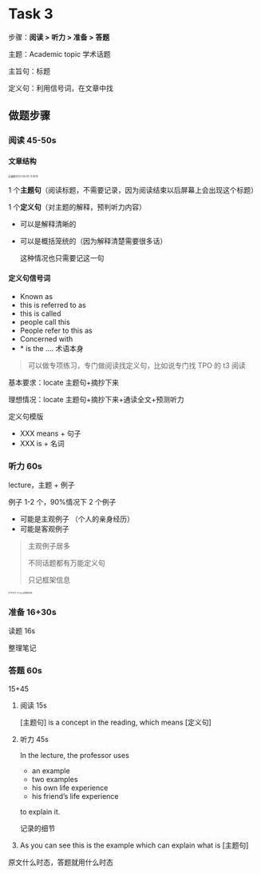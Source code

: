 # Task 3

步骤：**阅读 > 听力 > 准备 > 答题**

主题：Academic topic 学术话题

主旨句：标题

定义句：利用信号词，在文章中找

## 做题步骤

### 阅读 45-50s

#### 文章结构

<img src="https://cdn.jsdelivr.net/gh/davidliuk/images@master/blog/%E6%88%AA%E5%B1%8F2023-06-05%2013.09.15.png" alt="截屏2023-06-05 13.09.15" style="zoom: 33%;" />

1 个**主题句**（阅读标题，不需要记录，因为阅读结束以后屏幕上会出现这个标题）

1 个**定义句**（对主题的解释，预判听力内容）

- 可以是解释清晰的

- 可以是概括笼统的（因为解释清楚需要很多话）

  这种情况也只需要记这一句

#### 定义句信号词

- Known as
- this is referred to as
- this is called
- people call this
- People refer to this as
- Concerned with
- \* is the .... 术语本身

> 可以做专项练习，专门做阅读找定义句，比如说专门找 TPO 的 t3 阅读

基本要求：locate 主题句+摘抄下来

理想情况：locate 主题句+摘抄下来+通读全文+预测听力

定义句模版

- XXX means + 句子
- XXX is + 名词

### 听力 60s

lecture，主题 + 例子

例子 1-2 个，90%情况下 2 个例子

- 可能是主观例子 （个人的亲身经历）
- 可能是客观例子

> 主观例子居多
>
> 不同话题都有万能定义句
>
> 只记框架信息

<img src="https://cdn.jsdelivr.net/gh/davidliuk/images@master/blog/TPO52-4%20Fancy%E7%AD%94%E6%A1%88%E7%AC%94%E8%AE%B0%E6%96%B0.jpeg" alt="TPO52-4 Fancy答案笔记新" style="zoom:25%;" />

### 准备 16+30s

读题 16s

整理笔记

### 答题 60s

15+45

1. 阅读 15s

   [主题句] is a concept in the reading, which means [定义句]

2. 听力 45s

   In the lecture, the professor uses

   - an example
   - two examples
   - his own life experience
   - his friend’s life experience

   to explain it.

   记录的细节

3. As you can see this is the example which can explain what is [主题句]

原文什么时态，答题就用什么时态

